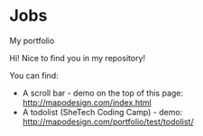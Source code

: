 # Jobs
My portfolio

Hi! Nice to find you in my repository!

You can find:

* A scroll bar - demo on the top of this page: http://mapodesign.com/index.html
* A todolist (SheTech Coding Camp) - demo: http://mapodesign.com/portfolio/test/todolist/
